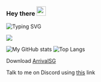 ### Hey there <img src="https://media.giphy.com/media/hvRJCLFzcasrR4ia7z/giphy.gif" width="25px">
![Typing SVG](https://readme-typing-svg.herokuapp.com/?font=roboto&color=%4568FF&size=18&vCenter=true&height=16&lines=Hello%20There,%20I%20am%20Daksh)

![](https://visitor-badge.glitch.me/badge?page_id=DakshRocks21.DakshRocks21)
  
  
![My GitHub stats](https://github-readme-stats.vercel.app/api?username=dakshrocks21&count_private=true&show_icons=true&theme=monokai)
![Top Langs](https://github-readme-stats.vercel.app/api/top-langs/?username=dakshrocks21&theme=monokai&layout=compact)</br>

Download <a href="https://apps.apple.com/us/app/arrivalsg/id159754331">ArrivalSG</a> 


Talk to me on Discord using <a href="https://discordapp.com/channels/@me/664354579437191169/">this</a> link 
